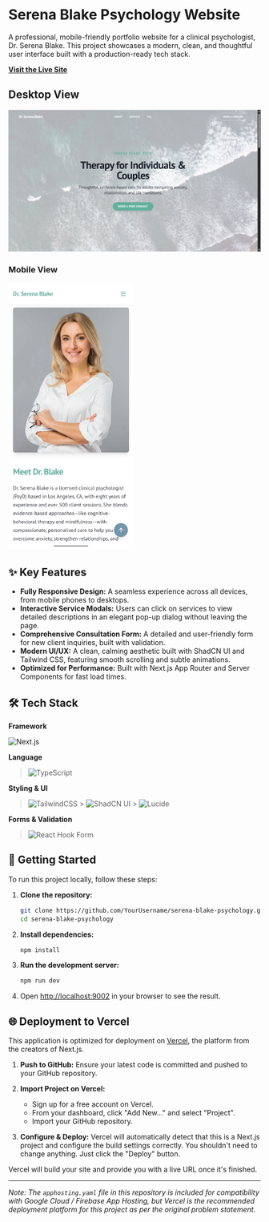 # Serena Blake Psychology Website

A professional, mobile-friendly portfolio website for a clinical psychologist, Dr. Serena Blake. This project showcases a modern, clean, and thoughtful user interface built with a production-ready tech stack.

**[Visit the Live Site](https://serena-blake-psychology.vercel.app/)**

## Desktop View

![Project Screenshot](public/desktop-view-screenshot.png)

### Mobile View

<!-- ![Project Screenshot - Mobile](public/mobile-view-screenshot.jpg) -->
<img src="public/mobile-view-screenshot.jpg" alt="Project Screenshot - Mobile" width="250">

## ✨ Key Features

- **Fully Responsive Design:** A seamless experience across all devices, from mobile phones to desktops.
- **Interactive Service Modals:** Users can click on services to view detailed descriptions in an elegant pop-up dialog without leaving the page.
- **Comprehensive Consultation Form:** A detailed and user-friendly form for new client inquiries, built with validation.
- **Modern UI/UX:** A clean, calming aesthetic built with ShadCN UI and Tailwind CSS, featuring smooth scrolling and subtle animations.
- **Optimized for Performance:** Built with Next.js App Router and Server Components for fast load times.

## 🛠️ Tech Stack

**Framework**

![Next.js](https://img.shields.io/badge/Next.js-000?logo=nextdotjs&logoColor=white&style=flat)

**Language**

> ![TypeScript](https://img.shields.io/badge/TypeScript-3178C6?logo=typescript&logoColor=white&style=flat)

**Styling & UI**

> ![TailwindCSS](https://img.shields.io/badge/Tailwind_CSS-38B2AC?logo=tailwind-css&logoColor=white&style=flat) > ![ShadCN UI](https://img.shields.io/badge/ShadCN_UI-%23111?style=flat) > ![Lucide](https://img.shields.io/badge/Lucide-000000?style=flat)

**Forms & Validation**

> ![React Hook Form](https://img.shields.io/badge/React_Hook_Form-EC5990?style=flat)

## 🚀 Getting Started

To run this project locally, follow these steps:

1. **Clone the repository:**

   ```bash
   git clone https://github.com/YourUsername/serena-blake-psychology.git
   cd serena-blake-psychology
   ```

2. **Install dependencies:**

   ```bash
   npm install
   ```

3. **Run the development server:**

   ```bash
   npm run dev
   ```

4. Open [http://localhost:9002](http://localhost:9002) in your browser to see the result.

## 🌐 Deployment to Vercel

This application is optimized for deployment on [Vercel](https://vercel.com/), the platform from the creators of Next.js.

1. **Push to GitHub:** Ensure your latest code is committed and pushed to your GitHub repository.

2. **Import Project on Vercel:**

   - Sign up for a free account on Vercel.
   - From your dashboard, click "Add New..." and select "Project".
   - Import your GitHub repository.

3. **Configure & Deploy:** Vercel will automatically detect that this is a Next.js project and configure the build settings correctly. You shouldn't need to change anything. Just click the "Deploy" button.

Vercel will build your site and provide you with a live URL once it's finished.

---

_Note: The `apphosting.yaml` file in this repository is included for compatibility with Google Cloud / Firebase App Hosting, but Vercel is the recommended deployment platform for this project as per the original problem statement._
